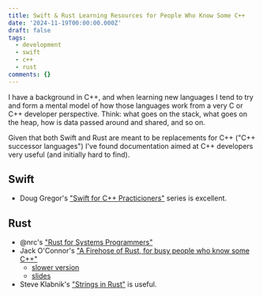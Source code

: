 ```yaml
---
title: Swift & Rust Learning Resources for People Who Know Some C++
date: '2024-11-19T00:00:00.000Z'
draft: false
tags:
  - development
  - swift
  - c++
  - rust
comments: {}
---
```

I have a background in C++, and when learning new languages I tend to try and form a mental model of how those languages work from a very C or C++ developer perspective. Think: what goes on the stack, what goes on the heap, how is data passed around and shared, and so on.

Given that both Swift and Rust are meant to be replacements for C++ ("C++ successor languages") I've found documentation aimed at C++ developers very useful (and initially hard to find).

## Swift

- Doug Gregor's ["Swift for C++ Practicioners"](https://www.douggregor.net/posts/) series is excellent.

## Rust

- @nrc's ["Rust for Systems Programmers"](https://github.com/nrc/r4cppp/tree/master)
- Jack O'Connor's ["A Firehose of Rust, for busy people who know some C++"](https://www.youtube.com/watch?v=IPmRDS0OSxM&t=1222s)
  - [slower version](https://www.youtube.com/watch?v=FSyfZVuD32Y&t=0s)
  - [slides](https://jacko.io/firehose_of_rust/)
- Steve Klabnik's ["Strings in Rust"](https://steveklabnik.github.io/rust-in-ten-slides/strings.html#1) is useful.
